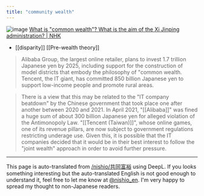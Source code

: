```yaml
---
title: "community wealth"
---
```


![image](https://gyazo.com/8a73c444fe14edd1098a73afacbbc0a5/thumb/1000)
[What is "common wealth"? What is the aim of the Xi Jinping administration? | NHK](https://www3.nhk.or.jp/news/special/international_news_navi/articles/qa/2022/05/25/21215.html)
- [[disparity]]
[[Pre-wealth theory]]

> Alibaba Group, the largest online retailer, plans to invest 1.7 trillion Japanese yen by 2025, including support for the construction of model districts that embody the philosophy of "common wealth.
> Tencent, the IT giant, has committed 850 billion Japanese yen to support low-income people and promote rural areas.

> There is a view that this may be related to the "IT company beatdown" by the Chinese government that took place one after another between 2020 and 2021.
>  In April 2021, "[[Alibaba]]" was fined a huge sum of about 300 billion Japanese yen for alleged violation of the Antimonopoly Law.
>  "[[Tencent (Taiwan)]]", whose online games, one of its revenue pillars, are now subject to government regulations restricting underage use.
>  Given this, it is possible that the IT companies decided that it would be in their best interest to follow the "joint wealth" approach in order to avoid further pressure.

---
This page is auto-translated from [/nishio/共同富裕](https://scrapbox.io/nishio/共同富裕) using DeepL. If you looks something interesting but the auto-translated English is not good enough to understand it, feel free to let me know at [@nishio_en](https://twitter.com/nishio_en). I'm very happy to spread my thought to non-Japanese readers.